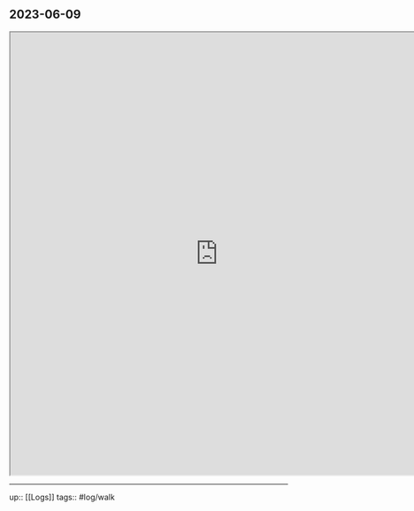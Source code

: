 ## 2023-06-09


<iframe height=800 width=750 src="https://www.mapmyride.com/workout/7325982358"></iframe>

---

up:: [[Logs]]
tags:: #log/walk 

